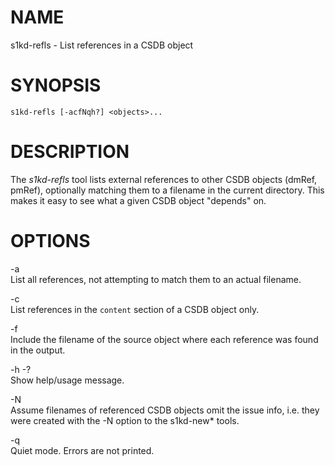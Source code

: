 NAME
====

s1kd-refls - List references in a CSDB object

SYNOPSIS
========

    s1kd-refls [-acfNqh?] <objects>...

DESCRIPTION
===========

The *s1kd-refls* tool lists external references to other CSDB objects (dmRef, pmRef), optionally matching them to a filename in the current directory. This makes it easy to see what a given CSDB object "depends" on.

OPTIONS
=======

-a  
List all references, not attempting to match them to an actual filename.

-c  
List references in the `content` section of a CSDB object only.

-f  
Include the filename of the source object where each reference was found in the output.

-h -?  
Show help/usage message.

-N  
Assume filenames of referenced CSDB objects omit the issue info, i.e. they were created with the -N option to the s1kd-new\* tools.

-q  
Quiet mode. Errors are not printed.
